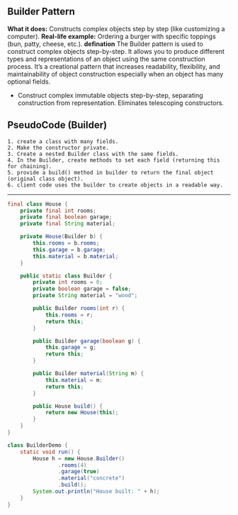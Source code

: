 ## Builder Pattern

**What it does:** Constructs complex objects step by step (like customizing a computer).
**Real-life example:** Ordering a burger with specific toppings (bun, patty, cheese, etc.).
**defination** The Builder pattern is used to construct complex objects step-by-step.
It allows you to produce different types and representations of an object using the same construction process.
It’s a creational pattern that increases readability, flexibility, and maintainability of object construction especially
when an object has many optional fields.

- Construct complex immutable objects step-by-step, separating construction from representation. Eliminates telescoping
  constructors.

## PseudoCode (Builder)
```text
1. create a class with many fields.
2. Make the constructor private.
3. Create a nested Builder class with the same fields.
4. In the Builder, create methods to set each field (returning this for chaining).
5. provide a build() method in builder to return the final object (original class object).
6. client code uses the builder to create objects in a readable way.
```
----
```java
final class House {
    private final int rooms;
    private final boolean garage;
    private final String material;

    private House(Builder b) {
        this.rooms = b.rooms;
        this.garage = b.garage;
        this.material = b.material;
    }

    public static class Builder {
        private int rooms = 0;
        private boolean garage = false;
        private String material = "wood";

        public Builder rooms(int r) {
            this.rooms = r;
            return this;
        }

        public Builder garage(boolean g) {
            this.garage = g;
            return this;
        }

        public Builder material(String m) {
            this.material = m;
            return this;
        }

        public House build() {
            return new House(this);
        }
    }
}

class BuilderDemo {
    static void run() {
        House h = new House.Builder()
                .rooms(4)
                .garage(true)
                .material("concrete")
                .build();
        System.out.println("House built: " + h);
    }
}
```